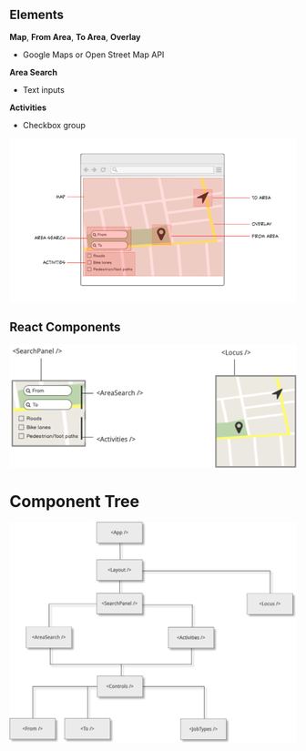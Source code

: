 Elements
---


**Map**, 
 **From Area**, 
 **To Area**,
**Overlay**
- Google Maps or Open Street Map API

**Area Search**
- Text inputs

**Activities**
- Checkbox group


![](assets/20190131120941.png)

React Components
---

![](assets/20190131120943.png)

Component Tree
===

![](assets/20190131120942.png)
